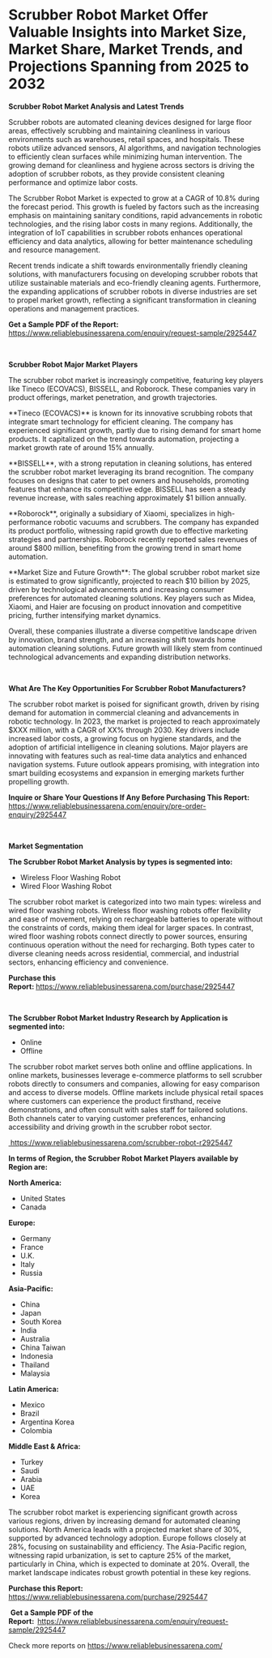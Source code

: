 <p><h1>Scrubber Robot Market Offer Valuable Insights into Market Size, Market Share, Market Trends, and Projections Spanning from 2025 to 2032</h1></p><p><strong>Scrubber Robot Market Analysis and Latest Trends</strong></p>
<p><p>Scrubber robots are automated cleaning devices designed for large floor areas, effectively scrubbing and maintaining cleanliness in various environments such as warehouses, retail spaces, and hospitals. These robots utilize advanced sensors, AI algorithms, and navigation technologies to efficiently clean surfaces while minimizing human intervention. The growing demand for cleanliness and hygiene across sectors is driving the adoption of scrubber robots, as they provide consistent cleaning performance and optimize labor costs.</p><p>The Scrubber Robot Market is expected to grow at a CAGR of 10.8% during the forecast period. This growth is fueled by factors such as the increasing emphasis on maintaining sanitary conditions, rapid advancements in robotic technologies, and the rising labor costs in many regions. Additionally, the integration of IoT capabilities in scrubber robots enhances operational efficiency and data analytics, allowing for better maintenance scheduling and resource management.</p><p>Recent trends indicate a shift towards environmentally friendly cleaning solutions, with manufacturers focusing on developing scrubber robots that utilize sustainable materials and eco-friendly cleaning agents. Furthermore, the expanding applications of scrubber robots in diverse industries are set to propel market growth, reflecting a significant transformation in cleaning operations and management practices.</p></p>
<p><strong>Get a Sample PDF of the Report:&nbsp;</strong> <a href="https://www.reliablebusinessarena.com/enquiry/request-sample/2925447?utm_campaign=2819&utm_medium=2&utm_source=Github&utm_content=ia&utm_term=12032025&utm_id=scrubber-robot">https://www.reliablebusinessarena.com/enquiry/request-sample/2925447</a></p>
<p>&nbsp;</p>
<p><strong>Scrubber Robot Major Market Players</strong></p>
<p><p>The scrubber robot market is increasingly competitive, featuring key players like Tineco (ECOVACS), BISSELL, and Roborock. These companies vary in product offerings, market penetration, and growth trajectories.</p><p>**Tineco (ECOVACS)** is known for its innovative scrubbing robots that integrate smart technology for efficient cleaning. The company has experienced significant growth, partly due to rising demand for smart home products. It capitalized on the trend towards automation, projecting a market growth rate of around 15% annually.</p><p>**BISSELL**, with a strong reputation in cleaning solutions, has entered the scrubber robot market leveraging its brand recognition. The company focuses on designs that cater to pet owners and households, promoting features that enhance its competitive edge. BISSELL has seen a steady revenue increase, with sales reaching approximately $1 billion annually.</p><p>**Roborock**, originally a subsidiary of Xiaomi, specializes in high-performance robotic vacuums and scrubbers. The company has expanded its product portfolio, witnessing rapid growth due to effective marketing strategies and partnerships. Roborock recently reported sales revenues of around $800 million, benefiting from the growing trend in smart home automation.</p><p>**Market Size and Future Growth**: The global scrubber robot market size is estimated to grow significantly, projected to reach $10 billion by 2025, driven by technological advancements and increasing consumer preferences for automated cleaning solutions. Key players such as Midea, Xiaomi, and Haier are focusing on product innovation and competitive pricing, further intensifying market dynamics.</p><p>Overall, these companies illustrate a diverse competitive landscape driven by innovation, brand strength, and an increasing shift towards home automation cleaning solutions. Future growth will likely stem from continued technological advancements and expanding distribution networks.</p></p>
<p>&nbsp;</p>
<p><strong>What Are The Key Opportunities For Scrubber Robot Manufacturers?</strong></p>
<p><p>The scrubber robot market is poised for significant growth, driven by rising demand for automation in commercial cleaning and advancements in robotic technology. In 2023, the market is projected to reach approximately $XXX million, with a CAGR of XX% through 2030. Key drivers include increased labor costs, a growing focus on hygiene standards, and the adoption of artificial intelligence in cleaning solutions. Major players are innovating with features such as real-time data analytics and enhanced navigation systems. Future outlook appears promising, with integration into smart building ecosystems and expansion in emerging markets further propelling growth.</p></p>
<p><strong>Inquire or Share Your Questions If Any Before Purchasing This Report:</strong> <a href="https://www.reliablebusinessarena.com/enquiry/pre-order-enquiry/2925447?utm_campaign=2819&utm_medium=2&utm_source=Github&utm_content=ia&utm_term=12032025&utm_id=scrubber-robot">https://www.reliablebusinessarena.com/enquiry/pre-order-enquiry/2925447</a></p>
<p>&nbsp;</p>
<p><strong>Market Segmentation</strong></p>
<p><strong>The Scrubber Robot Market Analysis by types is segmented into:</strong></p>
<p><ul><li>Wireless Floor Washing Robot</li><li>Wired Floor Washing Robot</li></ul></p>
<p><p>The scrubber robot market is categorized into two main types: wireless and wired floor washing robots. Wireless floor washing robots offer flexibility and ease of movement, relying on rechargeable batteries to operate without the constraints of cords, making them ideal for larger spaces. In contrast, wired floor washing robots connect directly to power sources, ensuring continuous operation without the need for recharging. Both types cater to diverse cleaning needs across residential, commercial, and industrial sectors, enhancing efficiency and convenience.</p></p>
<p><strong>Purchase this Report:&nbsp;</strong><a href="https://www.reliablebusinessarena.com/purchase/2925447?utm_campaign=2819&utm_medium=2&utm_source=Github&utm_content=ia&utm_term=12032025&utm_id=scrubber-robot">https://www.reliablebusinessarena.com/purchase/2925447</a></p>
<p>&nbsp;</p>
<p><strong>The Scrubber Robot Market Industry Research by Application is segmented into:</strong></p>
<p><ul><li>Online</li><li>Offline</li></ul></p>
<p><p>The scrubber robot market serves both online and offline applications. In online markets, businesses leverage e-commerce platforms to sell scrubber robots directly to consumers and companies, allowing for easy comparison and access to diverse models. Offline markets include physical retail spaces where customers can experience the product firsthand, receive demonstrations, and often consult with sales staff for tailored solutions. Both channels cater to varying customer preferences, enhancing accessibility and driving growth in the scrubber robot sector.</p></p>
<p><a href="https://www.reliablebusinessarena.com/scrubber-robot-r2925447?utm_campaign=2819&utm_medium=2&utm_source=Github&utm_content=ia&utm_term=12032025&utm_id=scrubber-robot">&nbsp;https://www.reliablebusinessarena.com/scrubber-robot-r2925447</a></p>
<p><strong>In terms of Region, the Scrubber Robot Market Players available by Region are:</strong></p>
<p>
    <p> <strong> North America: </strong>
        <ul>
            <li>United States</li>
            <li>Canada</li>
        </ul>
        </p> 
    <p> <strong> Europe: </strong>
        <ul>
            <li>Germany</li>
            <li>France</li>
            <li>U.K.</li>
            <li>Italy</li>
            <li>Russia</li>
        </ul>
        </p> 
    <p> <strong> Asia-Pacific: </strong>
        <ul>
            <li>China</li>
            <li>Japan</li>
            <li>South Korea</li>
            <li>India</li>
            <li>Australia</li>
            <li>China Taiwan</li>
            <li>Indonesia</li>
            <li>Thailand</li>
            <li>Malaysia</li>
        </ul>
        </p> 
    <p> <strong> Latin America: </strong>
        <ul>
            <li>Mexico</li>
            <li>Brazil</li>
            <li>Argentina Korea</li>
            <li>Colombia</li>
        </ul>
        </p> 
    <p> <strong> Middle East & Africa: </strong>
        <ul>
            <li>Turkey</li>
            <li>Saudi</li>
            <li>Arabia</li>
            <li>UAE</li>
            <li>Korea</li>
        </ul>
    </p>
    </p>
<p><p>The scrubber robot market is experiencing significant growth across various regions, driven by increasing demand for automated cleaning solutions. North America leads with a projected market share of 30%, supported by advanced technology adoption. Europe follows closely at 28%, focusing on sustainability and efficiency. The Asia-Pacific region, witnessing rapid urbanization, is set to capture 25% of the market, particularly in China, which is expected to dominate at 20%. Overall, the market landscape indicates robust growth potential in these key regions.</p></p>
<p><strong>Purchase this Report: </strong><a href="https://www.reliablebusinessarena.com/purchase/2925447?utm_campaign=2819&utm_medium=2&utm_source=Github&utm_content=ia&utm_term=12032025&utm_id=scrubber-robot">https://www.reliablebusinessarena.com/purchase/2925447</a></p>
<p>&nbsp;<strong>Get a Sample PDF of the Report:&nbsp;&nbsp;</strong><a href="https://www.reliablebusinessarena.com/enquiry/request-sample/2925447?utm_campaign=2819&utm_medium=2&utm_source=Github&utm_content=ia&utm_term=12032025&utm_id=scrubber-robot">https://www.reliablebusinessarena.com/enquiry/request-sample/2925447</a></p>
<p><strong></strong></p>
<p>Check more reports on <a href="https://www.reliablebusinessarena.com/?utm_campaign=2819&utm_medium=2&utm_source=Github&utm_content=ia&utm_term=12032025&utm_id=scrubber-robot">https://www.reliablebusinessarena.com/</a></p>